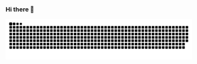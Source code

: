 

### Hi there 👋

<picture>
  <source media="(prefers-color-scheme: dark)" srcset="https://raw.githubusercontent.com/lianxia2020/lianxia2020/output/github-contribution-grid-snake-dark.svg">
  <source media="(prefers-color-scheme: light)" srcset="https://raw.githubusercontent.com/lianxia2020/lianxia2020/output/github-contribution-grid-snake.svg">
  <img alt="github contribution grid snake animation" src="https://raw.githubusercontent.com/lianxia2020/lianxia2020/output/github-contribution-grid-snake.svg">
</picture>


<!--
**lianxia2020** is a ✨ _special_ ✨ repository because its `README.md` (this file) appears on your GitHub profile.

Here are some ideas to get you started:

- 🔭 I’m currently working on ...
- 🌱 I’m currently learning ...
- 👯 I’m looking to collaborate on ...
- 🤔 I’m looking for help with ...
- 💬 Ask me about ...
- 📫 How to reach me: ...
- 😄 Pronouns: ...
- ⚡ Fun fact: ...
-->
